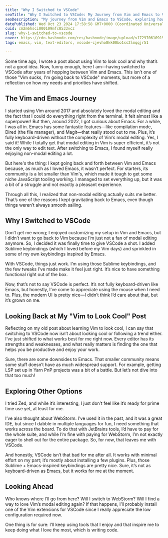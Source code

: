 ```yaml
---
title: "Why I Switched to VSCode"
seoTitle: "Why I Switched to VSCode: My Journey from Vim and Emacs to VSCode"
seoDescription: "My journey from Vim and Emacs to VSCode, exploring how my coding needs evolved and why I prefer a more intuitive editing experience."
datePublished: Wed Oct 23 2024 17:58:58 GMT+0000 (Coordinated Universal Time)
cuid: cm2m6hsci000109mfc8533vcz
slug: why-i-switched-to-vscode
cover: https://cdn.hashnode.com/res/hashnode/image/upload/v1729706109154/a98f8a1b-5ee5-48fc-abe3-baa8996709b9.png
tags: emacs, vim, text-editors, vscode-cjevho8kk00bo1ss2lmqqjr51

---
```


Some time ago, I wrote a post about using Vim to look cool and why that’s not a good idea. Now, funny enough, here I am—having switched to VSCode after years of hopping between Vim and Emacs. This isn’t one of those "Vim sucks, I'm going back to VSCode" moments, but more of a reflection on how my needs and priorities have shifted.

## The Vim and Emacs Journey

I started using Vim around 2017 and absolutely loved the modal editing and the fact that I could do everything right from the terminal. It felt almost like a superpower! But then, around 2022, I got curious about Emacs. For a while, I was all in. Emacs has some fantastic features—like compilation mode, Dired (the file manager), and Magit—that really stood out to me. Plus, it’s fully keyboard-driven without the complexity of Vim’s modal editing. Yes, I said it! While I totally get that modal editing in Vim is super efficient, it’s not the only way to edit text. After switching to Emacs, I found myself really enjoying non-modal editing a lot.

But here's the thing: I kept going back and forth between Vim and Emacs because, as much as I loved Emacs, it wasn’t perfect. For starters, its community is a lot smaller than Vim's, which made it tough to get some niche JavaScript tooling working. I managed to set everything up, but it was a bit of a struggle and not exactly a pleasant experience.

Through all this, I realized that non-modal editing actually suits me better. That’s one of the reasons I kept gravitating back to Emacs, even though things weren’t always smooth sailing.

## Why I Switched to VSCode

Don’t get me wrong; I enjoyed customizing my setup in Vim and Emacs, but I didn’t want to go back to Vim because I’m just not a fan of modal editing anymore. So, I decided it was finally time to give VSCode a shot. I added Sublime keybindings (which I loved before my Vim days) and sprinkled in some of my own keybindings inspired by Emacs.

With VSCode, things just work. I’m using those Sublime keybindings, and the few tweaks I’ve made make it feel just right. It’s nice to have something functional right out of the box.

Now, that’s not to say VSCode is perfect. It’s not fully keyboard-driven like Emacs, but honestly, I’ve come to appreciate using the mouse when I need to. Plus, the modern UI is pretty nice—I didn’t think I’d care about that, but it’s grown on me.

## Looking Back at My "Vim to Look Cool" Post

Reflecting on my old post about learning Vim to look cool, I can say that switching to VSCode now isn’t about looking cool or following a trend either. I’ve just shifted to what works best for me right now. Every editor has its strengths and weaknesses, and what really matters is finding the one that helps you be productive and enjoy your work.

Sure, there are some downsides to Emacs. That smaller community means some stuff doesn’t have as much widespread support. For example, getting LSP set up in Yarn PnP projects was a bit of a battle. But let’s not dive into that too much!

## Exploring Other Options

I tried Zed, and while it’s interesting, I just don’t feel like it’s ready for prime time use yet, at least for me.

I’ve also thought about WebStorm. I’ve used it in the past, and it was a great IDE, but since I dabble in multiple languages for fun, I need something that works across the board. To do that with JetBrains tools, I’d have to pay for the whole suite, and while I’m fine with paying for WebStorm, I’m not exactly eager to shell out for the entire package. So, for now, that leaves me with VSCode.

And honestly, VSCode isn’t that bad for me after all. It works with minimal effort on my part; it’s mostly about installing a few plugins. Plus, those Sublime + Emacs-inspired keybindings are pretty nice. Sure, it’s not as keyboard-driven as Emacs, but it works for me at the moment.

## Looking Ahead

Who knows where I’ll go from here? Will I switch to WebStorm? Will I find a way to love Vim’s modal editing again? If that happens, I’ll probably install one of the Vim extensions for VSCode since I really appreciate the low configuration required now.

One thing is for sure: I’ll keep using tools that I enjoy and that inspire me to keep doing what I love the most, which is writing code.